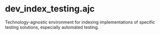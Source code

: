 # dev_index_testing.ajc

Technology-agnostic environment for indexing implementations of specific testing solutions, especially automated testing.

